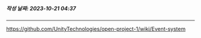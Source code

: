##### 작성 날짜: 2023-10-21 04:37
---

https://github.com/UnityTechnologies/open-project-1/wiki/Event-system